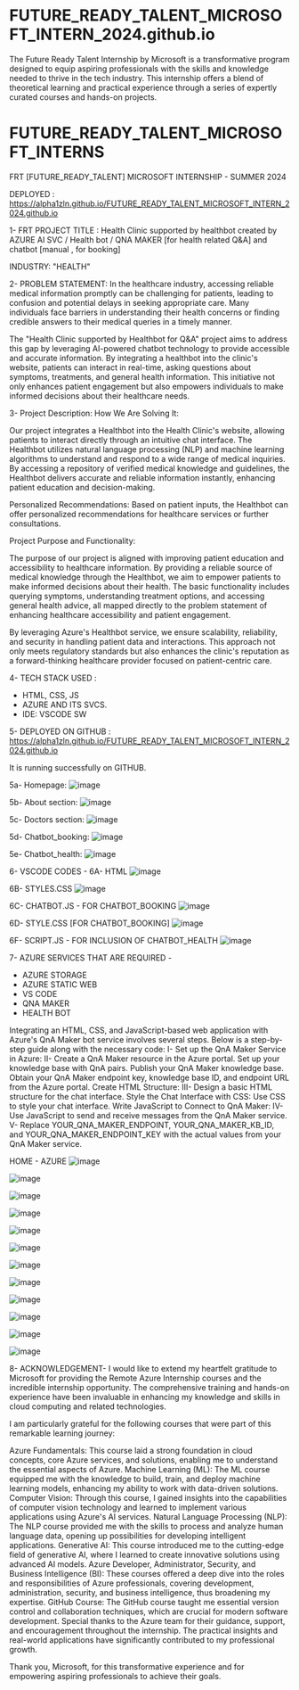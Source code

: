 # FUTURE_READY_TALENT_MICROSOFT_INTERN_2024.github.io
The Future Ready Talent Internship by Microsoft is a transformative program designed to equip aspiring professionals with the skills and knowledge needed to thrive in the tech industry. This internship offers a blend of theoretical learning and practical experience through a series of expertly curated courses and hands-on projects.


# FUTURE_READY_TALENT_MICROSOFT_INTERNS
FRT [FUTURE_READY_TALENT] MICROSOFT INTERNSHIP - SUMMER 2024

DEPLOYED : 
https://alpha1zln.github.io/FUTURE_READY_TALENT_MICROSOFT_INTERN_2024.github.io


1- FRT PROJECT TITLE : 
Health Clinic supported by healthbot created by AZURE AI SVC / Health bot / QNA MAKER [for health related Q&A] and chatbot [manual , for booking]

INDUSTRY: "HEALTH"


2-
PROBLEM STATEMENT:
In the healthcare industry, accessing reliable medical information promptly can be challenging for patients, leading to confusion and potential delays in seeking appropriate care. Many individuals face barriers in understanding their health concerns or finding credible answers to their medical queries in a timely manner.

The "Health Clinic supported by Healthbot for Q&A" project aims to address this gap by leveraging AI-powered chatbot technology to provide accessible and accurate information. By integrating a healthbot into the clinic's website, patients can interact in real-time, asking questions about symptoms, treatments, and general health information. This initiative not only enhances patient engagement but also empowers individuals to make informed decisions about their healthcare needs.




3-
Project Description:
How We Are Solving It:

Our project integrates a Healthbot into the Health Clinic's website, allowing patients to interact directly through an intuitive chat interface. The Healthbot utilizes natural language processing (NLP) and machine learning algorithms to understand and respond to a wide range of medical inquiries. By accessing a repository of verified medical knowledge and guidelines, the Healthbot delivers accurate and reliable information instantly, enhancing patient education and decision-making.

Personalized Recommendations: Based on patient inputs, the Healthbot can offer personalized recommendations for healthcare services or further consultations.


Project Purpose and Functionality:

The purpose of our project is aligned with improving patient education and accessibility to healthcare information. By providing a reliable source of medical knowledge through the Healthbot, we aim to empower patients to make informed decisions about their health. The basic functionality includes querying symptoms, understanding treatment options, and accessing general health advice, all mapped directly to the problem statement of enhancing healthcare accessibility and patient engagement.

By leveraging Azure's Healthbot service, we ensure scalability, reliability, and security in handling patient data and interactions. This approach not only meets regulatory standards but also enhances the clinic's reputation as a forward-thinking healthcare provider focused on patient-centric care.




4- TECH STACK USED : 
  - HTML, CSS, JS
  - AZURE AND ITS SVCS.
  - IDE: VSCODE SW



5-
DEPLOYED ON GITHUB : 
https://alpha1zln.github.io/FUTURE_READY_TALENT_MICROSOFT_INTERN_2024.github.io

It is running successfully on GITHUB.

5a- Homepage:
![image](https://github.com/Alpha1zln/FUTURE_READY_TALENT_MICROSOFT_INTERN.github.io/assets/98889077/028436ba-5b5b-4ab8-bbd2-16ba5419003b)

5b- About section:
![image](https://github.com/Alpha1zln/FUTURE_READY_TALENT_MICROSOFT_INTERN.github.io/assets/98889077/c34a2610-3386-4ef7-af46-07128bf9ed66)

5c- Doctors section:
![image](https://github.com/Alpha1zln/FUTURE_READY_TALENT_MICROSOFT_INTERN.github.io/assets/98889077/6ac6686a-5f03-4163-8a03-ace1b4f1eae7)

5d- Chatbot_booking: 
![image](https://github.com/Alpha1zln/FUTURE_READY_TALENT_MICROSOFT_INTERN.github.io/assets/98889077/39bc7b78-ed4f-46be-9777-58f513659372)

5e- Chatbot_health:
![image](https://github.com/Alpha1zln/FUTURE_READY_TALENT_MICROSOFT_INTERN.github.io/assets/98889077/5022d4a4-84c0-465d-a409-7de8b451b94c)


6- VSCODE CODES - 
6A-
HTML
![image](https://github.com/Alpha1zln/FUTURE_READY_TALENT_MICROSOFT_INTERN.github.io/assets/98889077/a0a202dc-04d8-4456-b26a-853e5fc7f412)


6B-
STYLES.CSS
![image](https://github.com/Alpha1zln/FUTURE_READY_TALENT_MICROSOFT_INTERN.github.io/assets/98889077/f726027c-02e4-4543-8f94-dd06fcd74d82)

6C-
CHATBOT.JS - FOR CHATBOT_BOOKING
![image](https://github.com/Alpha1zln/FUTURE_READY_TALENT_MICROSOFT_INTERN.github.io/assets/98889077/4da092ee-8ca1-4074-8ecf-4471863e4c4b)

6D-
STYLE.CSS [FOR CHATBOT_BOOKING]
![image](https://github.com/Alpha1zln/FUTURE_READY_TALENT_MICROSOFT_INTERN.github.io/assets/98889077/868a023d-0c83-421b-9a43-5644be993486)

6F-
SCRIPT.JS - FOR INCLUSION OF CHATBOT_HEALTH
![image](https://github.com/Alpha1zln/FUTURE_READY_TALENT_MICROSOFT_INTERN.github.io/assets/98889077/eab18fb7-7127-489f-833e-e43815edeec6)



7-
AZURE SERVICES THAT ARE REQUIRED - 
  - AZURE STORAGE
  - AZURE STATIC WEB
  - VS CODE
  - QNA MAKER
  - HEALTH BOT

Integrating an HTML, CSS, and JavaScript-based web application with Azure's QnA Maker bot service involves several steps. Below is a step-by-step guide along with the necessary code:
I-
Set up the QnA Maker Service in Azure:
II-
Create a QnA Maker resource in the Azure portal.
Set up your knowledge base with QnA pairs.
Publish your QnA Maker knowledge base.
Obtain your QnA Maker endpoint key, knowledge base ID, and endpoint URL from the Azure portal.
Create HTML Structure:
III-
Design a basic HTML structure for the chat interface.
Style the Chat Interface with CSS:
Use CSS to style your chat interface.
Write JavaScript to Connect to QnA Maker:
IV-
Use JavaScript to send and receive messages from the QnA Maker service.
V-
Replace YOUR_QNA_MAKER_ENDPOINT, YOUR_QNA_MAKER_KB_ID, and YOUR_QNA_MAKER_ENDPOINT_KEY with the actual values from your QnA Maker service.


HOME - AZURE
![image](https://github.com/Alpha1zln/FUTURE_READY_TALENT_MICROSOFT_INTERN.github.io/assets/98889077/f4a0c0c2-539a-4869-87df-5231d1052faf)


![image](https://github.com/Alpha1zln/FUTURE_READY_TALENT_MICROSOFT_INTERN_2024.github.io/assets/98889077/8d4f11be-ad82-4419-99ca-dc2f0ed729fa)

![image](https://github.com/Alpha1zln/FUTURE_READY_TALENT_MICROSOFT_INTERN_2024.github.io/assets/98889077/9c36a925-1743-4234-b7af-6df773c634eb)

![image](https://github.com/Alpha1zln/FUTURE_READY_TALENT_MICROSOFT_INTERN_2024.github.io/assets/98889077/2cc8f9e2-0e23-409c-8d44-dd9c7813a6e2)

![image](https://github.com/Alpha1zln/FUTURE_READY_TALENT_MICROSOFT_INTERN_2024.github.io/assets/98889077/c54591dd-e6cf-425a-a50c-bf54eaad144f)


![image](https://github.com/Alpha1zln/FUTURE_READY_TALENT_MICROSOFT_INTERN.github.io/assets/98889077/f164b69c-d043-425b-b25a-415a3ae32ff2)

![image](https://github.com/Alpha1zln/FUTURE_READY_TALENT_MICROSOFT_INTERN.github.io/assets/98889077/2b0d8853-4ec1-4400-996f-6c3d4db6fde3)


![image](https://github.com/Alpha1zln/FUTURE_READY_TALENT_MICROSOFT_INTERN_2024.github.io/assets/98889077/267fbc66-62a7-4409-875c-43d80cccc05c)

 
![image](https://github.com/Alpha1zln/FUTURE_READY_TALENT_MICROSOFT_INTERN_2024.github.io/assets/98889077/84f9ce22-78b6-4434-8d21-957751e860eb)


![image](https://github.com/Alpha1zln/FUTURE_READY_TALENT_MICROSOFT_INTERN.github.io/assets/98889077/f76573e5-e55b-429a-a5a3-1557de95e206)

![image](https://github.com/Alpha1zln/FUTURE_READY_TALENT_MICROSOFT_INTERN.github.io/assets/98889077/3ec38eb7-e519-42c3-bf0c-48642b8cfab0)


![image](https://github.com/Alpha1zln/FUTURE_READY_TALENT_MICROSOFT_INTERN.github.io/assets/98889077/42b0e6a7-1a23-4a5b-be80-27e8e45591fa)





8-
ACKNOWLEDGEMENT-
I would like to extend my heartfelt gratitude to Microsoft for providing the Remote Azure Internship courses and the incredible internship opportunity. The comprehensive training and hands-on experience have been invaluable in enhancing my knowledge and skills in cloud computing and related technologies.

I am particularly grateful for the following courses that were part of this remarkable learning journey:

Azure Fundamentals: This course laid a strong foundation in cloud concepts, core Azure services, and solutions, enabling me to understand the essential aspects of Azure.
Machine Learning (ML): The ML course equipped me with the knowledge to build, train, and deploy machine learning models, enhancing my ability to work with data-driven solutions.
Computer Vision: Through this course, I gained insights into the capabilities of computer vision technology and learned to implement various applications using Azure's AI services.
Natural Language Processing (NLP): The NLP course provided me with the skills to process and analyze human language data, opening up possibilities for developing intelligent applications.
Generative AI: This course introduced me to the cutting-edge field of generative AI, where I learned to create innovative solutions using advanced AI models.
Azure Developer, Administrator, Security, and Business Intelligence (BI): These courses offered a deep dive into the roles and responsibilities of Azure professionals, covering development, administration, security, and business intelligence, thus broadening my expertise.
GitHub Course: The GitHub course taught me essential version control and collaboration techniques, which are crucial for modern software development.
Special thanks to the Azure team for their guidance, support, and encouragement throughout the internship. The practical insights and real-world applications have significantly contributed to my professional growth.

Thank you, Microsoft, for this transformative experience and for empowering aspiring professionals to achieve their goals.


